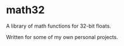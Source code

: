 # math32

A library of math functions for 32-bit floats.

Written for some of my own personal projects.
